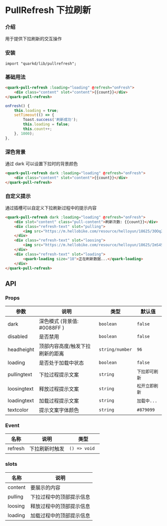 # PullRefresh 下拉刷新

### 介绍

用于提供下拉刷新的交互操作

### 安装

```tsx
import "quarkd/lib/pullrefresh";
```

### 基础用法
```html
<quark-pull-refresh :loading="loading" @refresh="onFresh">
    <div class="content" slot="content">{{count}}</div>
</quark-pull-refresh>
```

```js
onFresh() {
    this.loading = true;
    setTimeout(() => {
        Toast.success('刷新成功');
        this.loading = false;
        this.count++;
    }, 1000);
},
```

### 深色背景
通过 dark 可以设置下拉时的背景颜色
```html
<quark-pull-refresh dark :loading="loading" @refresh="onFresh">
    <div class="content" slot="content">{{count}}</div>
</quark-pull-refresh>
```


### 自定义提示
通过插槽可以自定义下拉刷新过程中的提示内容
```html
<quark-pull-refresh dark :loading="loading" @refresh="onFresh">
    <div slot="content" class="pull-content">刷新次数: {{count}}</div>
    <div class="refresh-text" slot="pulling">
        <img src="https://m.hellobike.com/resource/helloyun/18625/3OOq2_down.svg" />下拉提示
    </div>
    <div class="refresh-text" slot="loosing">
        <img src="https://m.hellobike.com/resource/helloyun/18625/ImS4S_up.svg" />松开立即刷新
    </div>
    <div class="refresh-text" slot="loading">
        <quark-loading size="18">正在刷新数据...</quark-loading>
    </div>
</quark-pull-refresh>
```
## API

### Props

| 参数         | 说明                | 类型   | 默认值           |
|--------------|--------------------|--------|---------------|
| dark     | 深色模式 (背景值: #0088FF )               | `boolean`| `false`|
| disabled     | 是否禁用                | `boolean`| `false`|
| headheight   | 顶部内容高度/触发下拉刷新的距离 | `string/number`| `96`|
| loading   | 是否处于加载中状态 | `boolean`| `false`|
| pullingtext   | 下拉过程提示文案 | `string`| `下拉即可刷新` |
| loosingtext   | 释放过程提示文案 | `string` | `松开立即刷新`|
| loadingtext   | 加载过程提示文案 | `string` | `加载中...`|
| textcolor   | 提示文案字体颜色 | `string` | `#879099` |

### Event

| 名称         | 说明                             | 类型   |
|--------------|----------------------------------|--------|
|refresh     | 下拉刷新时触发                   |     `() => void `    |

### slots

| 名称         | 说明                             | 
|--------------|----------------------------------|
|content     | 要展示的内容                    |
|pulling     | 下拉过程中的顶部提示信息          |  
|loosing     | 释放过程中的顶部提示信息          |   
|loading     | 加载过程中的顶部提示信息          |  
